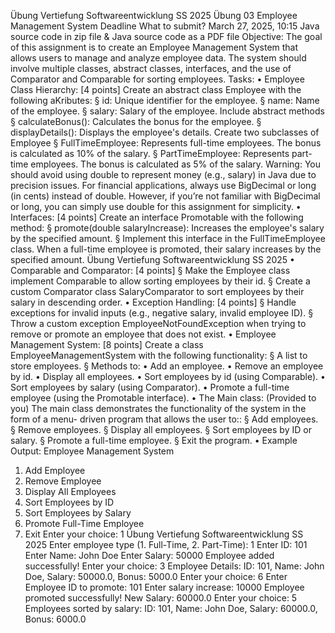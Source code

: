 Übung Vertiefung Softwareentwicklung SS 2025
Übung 03
Employee Management System
Deadline What to submit?
March 27, 2025, 10:15 Java source code in zip file & Java source
code as a PDF file
Objective:
The goal of this assignment is to create an Employee Management System that allows users
to manage and analyze employee data. The system should involve multiple classes, abstract
classes, interfaces, and the use of Comparator and Comparable for sorting employees.
Tasks:
• Employee Class Hierarchy: [4 points]
Create an abstract class Employee with the following aKributes:
§ id: Unique identifier for the employee.
§ name: Name of the employee.
§ salary: Salary of the employee.
Include abstract methods
§ calculateBonus(): Calculates the bonus for the employee.
§ displayDetails(): Displays the employee's details.
Create two subclasses of Employee
§ FullTimeEmployee: Represents full-time employees. The bonus is calculated as
10% of the salary.
§ PartTimeEmployee: Represents part-time employees. The bonus is calculated as
5% of the salary.
Warning: You should avoid using double to represent money (e.g., salary) in Java due to
precision issues. For financial applications, always use BigDecimal or long (in cents)
instead of double. However, if you’re not familiar with BigDecimal or long, you can
simply use double for this assignment for simplicity.
• Interfaces: [4 points]
Create an interface Promotable with the following method:
§ promote(double salaryIncrease): Increases the employee's salary by the
specified amount.
§ Implement this interface in the FullTimeEmployee class. When a full-time
employee is promoted, their salary increases by the specified amount.
Übung Vertiefung Softwareentwicklung SS 2025
• Comparable and Comparator: [4 points]
§ Make the Employee class implement Comparable to allow sorting employees by
their id.
§ Create a custom Comparator class SalaryComparator to sort employees by
their salary in descending order.
• Exception Handling: [4 points]
§ Handle exceptions for invalid inputs (e.g., negative salary, invalid employee ID).
§ Throw a custom exception EmployeeNotFoundException when trying to remove
or promote an employee that does not exist.
• Employee Management System: [8 points]
Create a class EmployeeManagementSystem with the following functionality:
§ A list to store employees.
§ Methods to:
• Add an employee.
• Remove an employee by id.
• Display all employees.
• Sort employees by id (using Comparable).
• Sort employees by salary (using Comparator).
• Promote a full-time employee (using the Promotable interface).
• The Main class: (Provided to you)
The main class demonstrates the functionality of the system in the form of a menu-
driven program that allows the user to::
§ Add employees.
§ Remove employees.
§ Display all employees.
§ Sort employees by ID or salary.
§ Promote a full-time employee.
§ Exit the program.
• Example Output:
Employee Management System
1. Add Employee
2. Remove Employee
3. Display All Employees
4. Sort Employees by ID
5. Sort Employees by Salary
6. Promote Full-Time Employee
7. Exit
Enter your choice: 1
Übung Vertiefung Softwareentwicklung SS 2025
Enter employee type (1. Full-Time, 2. Part-Time): 1
Enter ID: 101
Enter Name: John Doe
Enter Salary: 50000
Employee added successfully!
Enter your choice: 3
Employee Details:
ID: 101, Name: John Doe, Salary: 50000.0, Bonus: 5000.0
Enter your choice: 6
Enter Employee ID to promote: 101
Enter salary increase: 10000
Employee promoted successfully! New Salary: 60000.0
Enter your choice: 5
Employees sorted by salary:
ID: 101, Name: John Doe, Salary: 60000.0, Bonus: 6000.0
